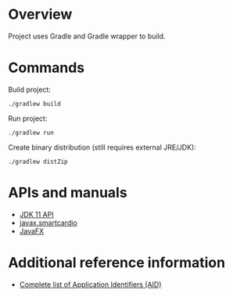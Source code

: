 Overview
========

Project uses Gradle and Gradle wrapper to build.

Commands
========

Build project:

    ./gradlew build

Run project:

    ./gradlew run

Create binary distribution (still requires external JRE/JDK):

    ./gradlew distZip


APIs and manuals
================

* [JDK 11 API](https://docs.oracle.com/en/java/javase/11/docs/api/index.html)
* [javax.smartcardio](https://docs.oracle.com/en/java/javase/11/docs/api/java.smartcardio/javax/smartcardio/package-summary.html)
* [JavaFX](https://openjfx.io/javadoc/11/)


Additional reference information
================================

* [Complete list of Application Identifiers (AID)](https://www.eftlab.com/index.php/site-map/knowledge-base/211-emv-aid-rid-pix)